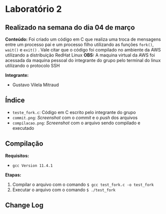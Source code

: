 # Laboratório 2
## Realizado na semana do dia 04 de março

**Conteúdo:** Foi criado um código em C que realiza uma troca de mensagens entre um processo pai e um processo filho utilizando as funções `fork()`, `wait()` e `exit()` . Vale citar que o código foi compilado no ambiente da AWS utilizando a distribuição RedHat Linux
**OBS:** A maquina virtual da AWS foi acessada da maquina pessoal do integrante do grupo pelo terminal do linux utilizando o protocolo SSH

**Integrante:**
- Gustavo Vilela Mitraud

## Índice
- `teste_fork.c`: Código em C escrito pelo integrante do grupo
- `commit.png`: *Screenshot* com o *commit* e o *push* dos arquivos
- `compilacao.png`: *Screenshot* com o arquivo sendo compilado e executado

## Compilação
**Requisitos:**
- `gcc Version 11.4.1`

**Etapas:**
1. Compilar o arquivo com o comando `$ gcc test_fork.c -o test_fork`
2. Executar o arquivo com o comando `$ ./test_fork`

## Change Log

